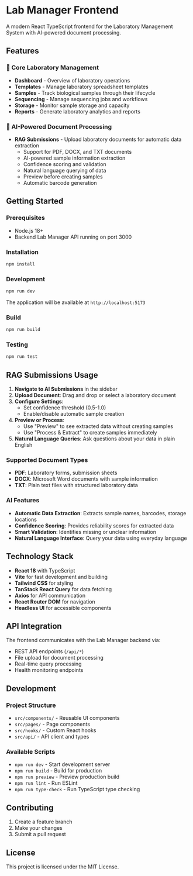 # Lab Manager Frontend

A modern React TypeScript frontend for the Laboratory Management System with AI-powered document processing.

## Features

### 🧬 Core Laboratory Management
- **Dashboard** - Overview of laboratory operations
- **Templates** - Manage laboratory spreadsheet templates
- **Samples** - Track biological samples through their lifecycle
- **Sequencing** - Manage sequencing jobs and workflows
- **Storage** - Monitor sample storage and capacity
- **Reports** - Generate laboratory analytics and reports

### 🤖 AI-Powered Document Processing
- **RAG Submissions** - Upload laboratory documents for automatic data extraction
  - Support for PDF, DOCX, and TXT documents
  - AI-powered sample information extraction
  - Confidence scoring and validation
  - Natural language querying of data
  - Preview before creating samples
  - Automatic barcode generation

## Getting Started

### Prerequisites
- Node.js 18+
- Backend Lab Manager API running on port 3000

### Installation
```bash
npm install
```

### Development
```bash
npm run dev
```
The application will be available at `http://localhost:5173`

### Build
```bash
npm run build
```

### Testing
```bash
npm run test
```

## RAG Submissions Usage

1. **Navigate to AI Submissions** in the sidebar
2. **Upload Document**: Drag and drop or select a laboratory document
3. **Configure Settings**: 
   - Set confidence threshold (0.5-1.0)
   - Enable/disable automatic sample creation
4. **Preview or Process**: 
   - Use "Preview" to see extracted data without creating samples
   - Use "Process & Extract" to create samples immediately
5. **Natural Language Queries**: Ask questions about your data in plain English

### Supported Document Types
- **PDF**: Laboratory forms, submission sheets
- **DOCX**: Microsoft Word documents with sample information
- **TXT**: Plain text files with structured laboratory data

### AI Features
- **Automatic Data Extraction**: Extracts sample names, barcodes, storage locations
- **Confidence Scoring**: Provides reliability scores for extracted data
- **Smart Validation**: Identifies missing or unclear information
- **Natural Language Interface**: Query your data using everyday language

## Technology Stack
- **React 18** with TypeScript
- **Vite** for fast development and building
- **Tailwind CSS** for styling
- **TanStack React Query** for data fetching
- **Axios** for API communication
- **React Router DOM** for navigation
- **Headless UI** for accessible components

## API Integration
The frontend communicates with the Lab Manager backend via:
- REST API endpoints (`/api/*`)
- File upload for document processing
- Real-time query processing
- Health monitoring endpoints

## Development

### Project Structure

- `src/components/` - Reusable UI components
- `src/pages/` - Page components
- `src/hooks/` - Custom React hooks
- `src/api/` - API client and types

### Available Scripts

- `npm run dev` - Start development server
- `npm run build` - Build for production
- `npm run preview` - Preview production build
- `npm run lint` - Run ESLint
- `npm run type-check` - Run TypeScript type checking

## Contributing

1. Create a feature branch
2. Make your changes
3. Submit a pull request

## License

This project is licensed under the MIT License.
